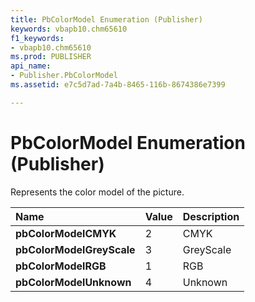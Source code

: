 ```yaml
---
title: PbColorModel Enumeration (Publisher)
keywords: vbapb10.chm65610
f1_keywords:
- vbapb10.chm65610
ms.prod: PUBLISHER
api_name:
- Publisher.PbColorModel
ms.assetid: e7c5d7ad-7a4b-8465-116b-8674386e7399

---
```



# PbColorModel Enumeration (Publisher)

Represents the color model of the picture.



|**Name**|**Value**|**Description**|
|:-----|:-----|:-----|
| **pbColorModelCMYK**|2|CMYK|
| **pbColorModelGreyScale**|3|GreyScale|
| **pbColorModelRGB**|1|RGB|
| **pbColorModelUnknown**|4|Unknown|

